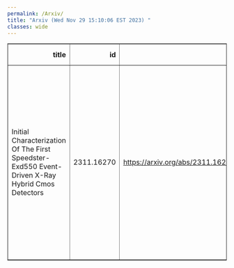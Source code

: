 ```yaml
---
permalink: /Arxiv/
title: "Arxiv (Wed Nov 29 15:10:06 EST 2023) "
classes: wide
---
```

<table border="1" class="dataframe">
  <thead>
    <tr style="text-align: right;">
      <th>title</th>
      <th>id</th>
      <th>url</th>
      <th>authors</th>
      <th>Local Authors</th>
    </tr>
  </thead>
  <tbody>
    <tr>
      <td>Initial Characterization Of The First Speedster-Exd550 Event-Driven   X-Ray Hybrid Cmos Detectors</td>
      <td>2311.16270</td>
      <td><a href="https://arxiv.org/abs/2311.16270" target="_blank">https://arxiv.org/abs/2311.16270</a></td>
      <td>Joseph M. Colosimo, Hannah M. Grzybowski, Evan C. Jennerjahn, Lukas R. Stone, Abraham D. Falcone, Mitchell Wages, Jacob C. Buffington, David N. Burrows, Zachary E. Catlin, Timothy Emeigh, Frederic Hancock</td>
      <td>Evan Jennerjahn</td>
    </tr>
  </tbody>
</table>
